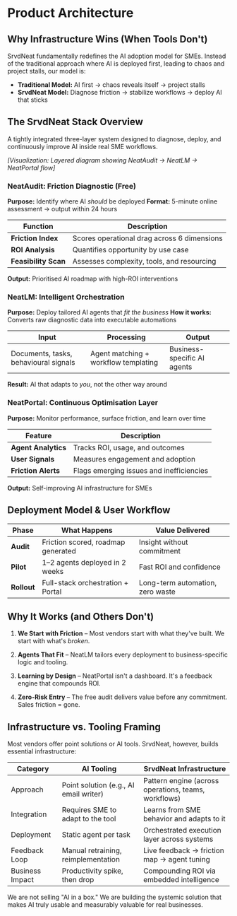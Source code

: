 # Product Architecture

## Why Infrastructure Wins (When Tools Don't)

SrvdNeat fundamentally redefines the AI adoption model for SMEs. Instead of the traditional approach where AI is deployed first, leading to chaos and project stalls, our model is:

- **Traditional Model:** AI first → chaos reveals itself → project stalls
- **SrvdNeat Model:** Diagnose friction → stabilize workflows → deploy AI that sticks

## The SrvdNeat Stack Overview

A tightly integrated three-layer system designed to diagnose, deploy, and continuously improve AI inside real SME workflows.

*[Visualization: Layered diagram showing NeatAudit → NeatLM → NeatPortal flow]*

### NeatAudit: Friction Diagnostic (Free)

**Purpose:** Identify where AI *should* be deployed
**Format:** 5-minute online assessment → output within 24 hours

| **Function** | **Description** |
|--------------|----------------|
| **Friction Index** | Scores operational drag across 6 dimensions |
| **ROI Analysis** | Quantifies opportunity by use case |
| **Feasibility Scan** | Assesses complexity, tools, and resourcing |

**Output:** Prioritised AI roadmap with high-ROI interventions

### NeatLM: Intelligent Orchestration

**Purpose:** Deploy tailored AI agents that *fit the business*
**How it works:** Converts raw diagnostic data into executable automations

| **Input** | **Processing** | **Output** |
|-----------|---------------|------------|
| Documents, tasks, behavioural signals | Agent matching + workflow templating | Business-specific AI agents |

**Result:** AI that adapts to *you*, not the other way around

### NeatPortal: Continuous Optimisation Layer

**Purpose:** Monitor performance, surface friction, and learn over time

| **Feature** | **Description** |
|-------------|----------------|
| **Agent Analytics** | Tracks ROI, usage, and outcomes |
| **User Signals** | Measures engagement and adoption |
| **Friction Alerts** | Flags emerging issues and inefficiencies |

**Output:** Self-improving AI infrastructure for SMEs

## Deployment Model & User Workflow

| **Phase** | **What Happens** | **Value Delivered** |
|-----------|------------------|-------------------|
| **Audit** | Friction scored, roadmap generated | Insight without commitment |
| **Pilot** | 1–2 agents deployed in 2 weeks | Fast ROI and confidence |
| **Rollout** | Full-stack orchestration + Portal | Long-term automation, zero waste |

## Why It Works (and Others Don't)

1. **We Start with Friction** – Most vendors start with what they've built. We start with what's *broken*.

2. **Agents That Fit** – NeatLM tailors every deployment to business-specific logic and tooling.

3. **Learning by Design** – NeatPortal isn't a dashboard. It's a feedback engine that compounds ROI.

4. **Zero-Risk Entry** – The free audit delivers value before any commitment. Sales friction = gone.

## Infrastructure vs. Tooling Framing

Most vendors offer point solutions or AI tools. SrvdNeat, however, builds essential infrastructure:

| **Category** | **AI Tooling** | **SrvdNeat Infrastructure** |
|--------------|----------------|------------------------------|
| Approach | Point solution (e.g., AI email writer) | Pattern engine (across operations, teams, workflows) |
| Integration | Requires SME to adapt to the tool | Learns from SME behavior and adapts to it |
| Deployment | Static agent per task | Orchestrated execution layer across systems |
| Feedback Loop | Manual retraining, reimplementation | Live feedback → friction map → agent tuning |
| Business Impact | Productivity spike, then drop | Compounding ROI via embedded intelligence |

We are not selling "AI in a box." We are building the systemic solution that makes AI truly usable and measurably valuable for real businesses. 